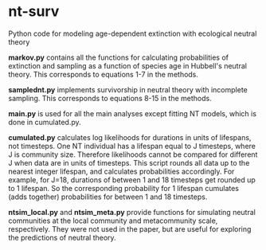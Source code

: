 # nt-surv
Python code for modeling age-dependent extinction with ecological neutral theory

**markov.py** contains all the functions for calculating probabilities of extinction and sampling as a function of species age in Hubbell's neutral theory. This corresponds to equations 1-7 in the methods.

**samplednt.py** implements survivorship in neutral theory with incomplete sampling. This corresponds to equations 8-15 in the methods.

**main.py** is used for all the main analyses except fitting NT models, which is done in cumulated.py.

**cumulated.py** calculates log likelihoods for durations in units of lifespans, not timesteps. One NT individual has a lifespan equal to J timesteps, where J is community size. Therefore likelihoods cannot be compared for different J when data are in units of timesteps. This script rounds all data up to the nearest integer lifespan, and calculates probabilities accordingly. For example, for J=18, durations of between 1 and 18 timesteps get rounded up to 1 lifespan. So the corresponding probability for 1 lifespan cumulates (adds together) probabilities for between 1 and 18 timesteps.

**ntsim_local.py** and **ntsim_meta.py** provide functions for simulating neutral communities at the local community and metacommunity scale, respectively. They were not used in the paper, but are useful for exploring the predictions of neutral theory.
